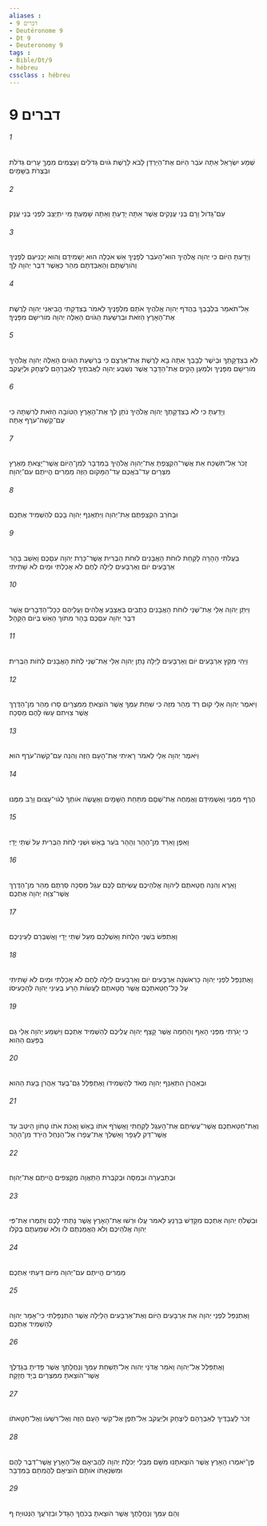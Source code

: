 ```yaml
---
aliases : 
- דברים 9
- Deutéronome 9
- Dt 9
- Deuteronomy 9
tags : 
- Bible/Dt/9
- hébreu
cssclass : hébreu
---
```


# דברים 9

###### 1
שְׁמַע יִשְׂרָאֵל אַתָּה עֹבֵר הַיֹּום אֶת־הַיַּרְדֵּן לָבֹא לָרֶשֶׁת גֹּויִם גְּדֹלִים וַעֲצֻמִים מִמֶּךָּ עָרִים גְּדֹלֹת וּבְצֻרֹת בַּשָּׁמָיִם׃
###### 2
עַם־גָּדֹול וָרָם בְּנֵי עֲנָקִים אֲשֶׁר אַתָּה יָדַעְתָּ וְאַתָּה שָׁמַעְתָּ מִי יִתְיַצֵּב לִפְנֵי בְּנֵי עֲנָק׃
###### 3
וְיָדַעְתָּ הַיֹּום כִּי יְהוָה אֱלֹהֶיךָ הוּא־הָעֹבֵר לְפָנֶיךָ אֵשׁ אֹכְלָה הוּא יַשְׁמִידֵם וְהוּא יַכְנִיעֵם לְפָנֶיךָ וְהֹורַשְׁתָּם וְהַאַבַדְתָּם מַהֵר כַּאֲשֶׁר דִּבֶּר יְהוָה לָךְ׃
###### 4
אַל־תֹּאמַר בִּלְבָבְךָ בַּהֲדֹף יְהוָה אֱלֹהֶיךָ אֹתָם מִלְּפָנֶיךָ לֵאמֹר בְּצִדְקָתִי הֱבִיאַנִי יְהוָה לָרֶשֶׁת אֶת־הָאָרֶץ הַזֹּאת וּבְרִשְׁעַת הַגֹּויִם הָאֵלֶּה יְהוָה מֹורִישָׁם מִפָּנֶיךָ׃
###### 5
לֹא בְצִדְקָתְךָ וּבְיֹשֶׁר לְבָבְךָ אַתָּה בָא לָרֶשֶׁת אֶת־אַרְצָם כִּי בְּרִשְׁעַת הַגֹּויִם הָאֵלֶּה יְהוָה אֱלֹהֶיךָ מֹורִישָׁם מִפָּנֶיךָ וּלְמַעַן הָקִים אֶת־הַדָּבָר אֲשֶׁר נִשְׁבַּע יְהוָה לַאֲבֹתֶיךָ לְאַבְרָהָם לְיִצְחָק וּלְיַעֲקֹב׃
###### 6
וְיָדַעְתָּ כִּי לֹא בְצִדְקָתְךָ יְהוָה אֱלֹהֶיךָ נֹתֵן לְךָ אֶת־הָאָרֶץ הַטֹּובָה הַזֹּאת לְרִשְׁתָּהּ כִּי עַם־קְשֵׁה־עֹרֶף אָתָּה׃
###### 7
זְכֹר אַל־תִּשְׁכַּח אֵת אֲשֶׁר־הִקְצַפְתָּ אֶת־יְהוָה אֱלֹהֶיךָ בַּמִּדְבָּר לְמִן־הַיֹּום אֲשֶׁר־יָצָאתָ מֵאֶרֶץ מִצְרַיִם עַד־בֹּאֲכֶם עַד־הַמָּקֹום הַזֶּה מַמְרִים הֱיִיתֶם עִם־יְהוָה׃
###### 8
וּבְחֹרֵב הִקְצַפְתֶּם אֶת־יְהוָה וַיִּתְאַנַּף יְהוָה בָּכֶם לְהַשְׁמִיד אֶתְכֶם׃
###### 9
בַּעֲלֹתִי הָהָרָה לָקַחַת לוּחֹת הָאֲבָנִים לוּחֹת הַבְּרִית אֲשֶׁר־כָּרַת יְהוָה עִםָּכֶם וָאֵשֵׁב בָּהָר אַרְבָּעִים יֹום וְאַרְבָּעִים לַיְלָה לֶחֶם לֹא אָכַלְתִּי וּמַיִם לֹא שָׁתִיתִי׃
###### 10
וַיִּתֵּן יְהוָה אֵלַי אֶת־שְׁנֵי לוּחֹת הָאֲבָנִים כְּתֻבִים בְּאֶצְבַּע אֱלֹהִים וַעֲלֵיהֶם כְּכָל־הַדְּבָרִים אֲשֶׁר דִּבֶּר יְהוָה עִםָּכֶם בָּהָר מִתֹּוךְ הָאֵשׁ בְּיֹום הַקָּהָל׃
###### 11
וַיְהִי מִקֵּץ אַרְבָּעִים יֹום וְאַרְבָּעִים לָיְלָה נָתַן יְהוָה אֵלַי אֶת־שְׁנֵי לֻחֹת הָאֲבָנִים לֻחֹות הַבְּרִית׃
###### 12
וַיֹּאמֶר יְהוָה אֵלַי קוּם רֵד מַהֵר מִזֶּה כִּי שִׁחֵת עַמְּךָ אֲשֶׁר הֹוצֵאתָ מִמִּצְרָיִם סָרוּ מַהֵר מִן־הַדֶּרֶךְ אֲשֶׁר צִוִּיתִם עָשׂוּ לָהֶם מַסֵּכָה׃
###### 13
וַיֹּאמֶר יְהוָה אֵלַי לֵאמֹר רָאִיתִי אֶת־הָעָם הַזֶּה וְהִנֵּה עַם־קְשֵׁה־עֹרֶף הוּא׃
###### 14
הֶרֶף מִמֶּנִּי וְאַשְׁמִידֵם וְאֶמְחֶה אֶת־שְׁםָם מִתַּחַת הַשָּׁמָיִם וְאֶעֱשֶׂה אֹותְךָ לְגֹוי־עָצוּם וָרָב מִמֶּנּוּ׃
###### 15
וָאֵפֶן וָאֵרֵד מִן־הָהָר וְהָהָר בֹּעֵר בָּאֵשׁ וּשְׁנֵי לֻחֹת הַבְּרִית עַל שְׁתֵּי יָדָי׃
###### 16
וָאֵרֶא וְהִנֵּה חֲטָאתֶם לַיהוָה אֱלֹהֵיכֶם עֲשִׂיתֶם לָכֶם עֵגֶל מַסֵּכָה סַרְתֶּם מַהֵר מִן־הַדֶּרֶךְ אֲשֶׁר־צִוָּה יְהוָה אֶתְכֶם׃
###### 17
וָאֶתְפֹּשׂ בִּשְׁנֵי הַלֻּחֹת וָאַשְׁלִכֵם מֵעַל שְׁתֵּי יָדָי וָאֲשַׁבְּרֵם לְעֵינֵיכֶם׃
###### 18
וָאֶתְנַפַּל לִפְנֵי יְהוָה כָּרִאשֹׁנָה אַרְבָּעִים יֹום וְאַרְבָּעִים לַיְלָה לֶחֶם לֹא אָכַלְתִּי וּמַיִם לֹא שָׁתִיתִי עַל כָּל־חַטַּאתְכֶם אֲשֶׁר חֲטָאתֶם לַעֲשֹׂות הָרַע בְּעֵינֵי יְהוָה לְהַכְעִיסֹו׃
###### 19
כִּי יָגֹרְתִּי מִפְּנֵי הָאַף וְהַחֵמָה אֲשֶׁר קָצַף יְהוָה עֲלֵיכֶם לְהַשְׁמִיד אֶתְכֶם וַיִּשְׁמַע יְהוָה אֵלַי גַּם בַּפַּעַם הַהִוא׃
###### 20
וּבְאַהֲרֹן הִתְאַנַּף יְהוָה מְאֹד לְהַשְׁמִידֹו וָאֶתְפַּלֵּל גַּם־בְּעַד אַהֲרֹן בָּעֵת הַהִוא׃
###### 21
וְאֶת־חַטַּאתְכֶם אֲשֶׁר־עֲשִׂיתֶם אֶת־הָעֵגֶל לָקַחְתִּי וָאֶשְׂרֹף אֹתֹו בָּאֵשׁ וָאֶכֹּת אֹתֹו טָחֹון הֵיטֵב עַד אֲשֶׁר־דַּק לְעָפָר וָאַשְׁלִךְ אֶת־עֲפָרֹו אֶל־הַנַּחַל הַיֹּרֵד מִן־הָהָר׃
###### 22
וּבְתַבְעֵרָה וּבְמַסָּה וּבְקִבְרֹת הַתַּאֲוָה מַקְצִפִים הֱיִיתֶם אֶת־יְהוָה׃
###### 23
וּבִשְׁלֹחַ יְהוָה אֶתְכֶם מִקָּדֵשׁ בַּרְנֵעַ לֵאמֹר עֲלוּ וּרְשׁוּ אֶת־הָאָרֶץ אֲשֶׁר נָתַתִּי לָכֶם וַתַּמְרוּ אֶת־פִּי יְהוָה אֱלֹהֵיכֶם וְלֹא הֶאֱמַנְתֶּם לֹו וְלֹא שְׁמַעְתֶּם בְּקֹלֹו׃
###### 24
מַמְרִים הֱיִיתֶם עִם־יְהוָה מִיֹּום דַּעְתִּי אֶתְכֶם׃
###### 25
וָאֶתְנַפַּל לִפְנֵי יְהוָה אֵת אַרְבָּעִים הַיֹּום וְאֶת־אַרְבָּעִים הַלַּיְלָה אֲשֶׁר הִתְנַפָּלְתִּי כִּי־אָמַר יְהוָה לְהַשְׁמִיד אֶתְכֶם׃
###### 26
וָאֶתְפַּלֵּל אֶל־יְהוָה וָאֹמַר אֲדֹנָי יְהוִה אַל־תַּשְׁחֵת עַמְּךָ וְנַחֲלָתְךָ אֲשֶׁר פָּדִיתָ בְּגָדְלֶךָ אֲשֶׁר־הֹוצֵאתָ מִמִּצְרַיִם בְּיָד חֲזָקָה׃
###### 27
זְכֹר לַעֲבָדֶיךָ לְאַבְרָהָם לְיִצְחָק וּלְיַעֲקֹב אַל־תֵּפֶן אֶל־קְשִׁי הָעָם הַזֶּה וְאֶל־רִשְׁעֹו וְאֶל־חַטָּאתֹו׃
###### 28
פֶּן־יֹאמְרוּ הָאָרֶץ אֲשֶׁר הֹוצֵאתָנוּ מִשָּׁם מִבְּלִי יְכֹלֶת יְהוָה לַהֲבִיאָם אֶל־הָאָרֶץ אֲשֶׁר־דִּבֶּר לָהֶם וּמִשִּׂנְאָתֹו אֹותָם הֹוצִיאָם לַהֲמִתָם בַּמִּדְבָּר׃
###### 29
וְהֵם עַמְּךָ וְנַחֲלָתֶךָ אֲשֶׁר הֹוצֵאתָ בְּכֹחֲךָ הַגָּדֹל וּבִזְרֹעֲךָ הַנְּטוּיָה׃ ף
